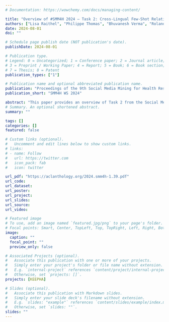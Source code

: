 ```yaml
---
# Documentation: https://wowchemy.com/docs/managing-content/

title: "Overview of #SMM4H 2024 – Task 2: Cross-Lingual Few-Shot Relation Extraction for Pharmacovigilance in French, German, and Japanese"
authors: ["Lisa Raithel", "Philippe Thomas", "Bhuvanesh Verma", "Roland Roller", "Hui-Syuan Yeh", "Shuntaro Yada", "Cyril Grouin", "Shoko Wakamiya", "Eiji Aramaki", "Sebastian Möller", "Pierre Zweigenbaum"]
date: 2024-08-01
doi: ""

# Schedule page publish date (NOT publication's date).
publishDate: 2024-08-01

# Publication type.
# Legend: 0 = Uncategorized; 1 = Conference paper; 2 = Journal article;
# 3 = Preprint / Working Paper; 4 = Report; 5 = Book; 6 = Book section;
# 7 = Thesis; 8 = Patent
publication_types: ["1"]

# Publication name and optional abbreviated publication name.
publication: "Proceedings of the 9th Social Media Mining for Health Research and Applications (SMM4H 2024) Workshop and Shared Tasks"
publication_short: "SMM4H WS 2024"

abstract: "This paper provides an overview of Task 2 from the Social Media Mining for Health 2024 shared task (#SMM4H 2024), which focused on Named Entity Recognition (NER, Subtask 2a) and the joint task of NER and Relation Extraction (RE, Subtask 2b) for detecting adverse drug reactions (ADRs) in German, Japanese, and French texts written by patients. Participants were challenged with a few-shot learning scenario, necessitating models that can effectively generalize from limited annotated examples. Despite the diverse strategies employed by the participants, the overall performance across submissions from three teams highlighted significant challenges. The results underscored the complexity of extracting entities and relations in multi-lingual contexts, especially from the noisy and informal nature of user-generated content. Further research is required to develop robust systems capable of accurately identifying and associating ADR-related information in low-resource and multilingual settings."
# Summary. An optional shortened abstract.
summary: ""

tags: []
categories: []
featured: false

# Custom links (optional).
#   Uncomment and edit lines below to show custom links.
# links:
# - name: Follow
#   url: https://twitter.com
#   icon_pack: fab
#   icon: twitter

url_pdf: "https://aclanthology.org/2024.smm4h-1.39.pdf"
url_code: 
url_dataset:
url_poster:
url_project:
url_slides:
url_source:
url_video:

# Featured image
# To use, add an image named `featured.jpg/png` to your page's folder. 
# Focal points: Smart, Center, TopLeft, Top, TopRight, Left, Right, BottomLeft, Bottom, BottomRight.
image:
  caption: ""
  focal_point: ""
  preview_only: false

# Associated Projects (optional).
#   Associate this publication with one or more of your projects.
#   Simply enter your project's folder or file name without extension.
#   E.g. `internal-project` references `content/project/internal-project/index.md`.
#   Otherwise, set `projects: []`.
projects: [KEEPHA]

# Slides (optional).
#   Associate this publication with Markdown slides.
#   Simply enter your slide deck's filename without extension.
#   E.g. `slides: "example"` references `content/slides/example/index.md`.
#   Otherwise, set `slides: ""`.
slides: ""
---
```

